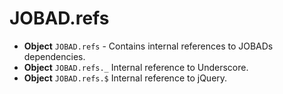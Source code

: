 # JOBAD.refs

* **Object** `JOBAD.refs` - Contains internal references to  JOBADs dependencies. 
* **Object** `JOBAD.refs._` Internal reference to Underscore. 
* **Object** `JOBAD.refs.$` Internal reference to jQuery. 
